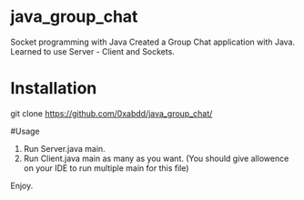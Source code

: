 # java_group_chat
Socket programming with Java
Created a Group Chat application with Java. Learned to use Server - Client and Sockets.

# Installation 
git clone https://github.com/0xabdd/java_group_chat/

#Usage
1) Run Server.java main.
2) Run Client.java main as many as you want. (You should give allowence on your IDE to run multiple main for this file)

Enjoy.
